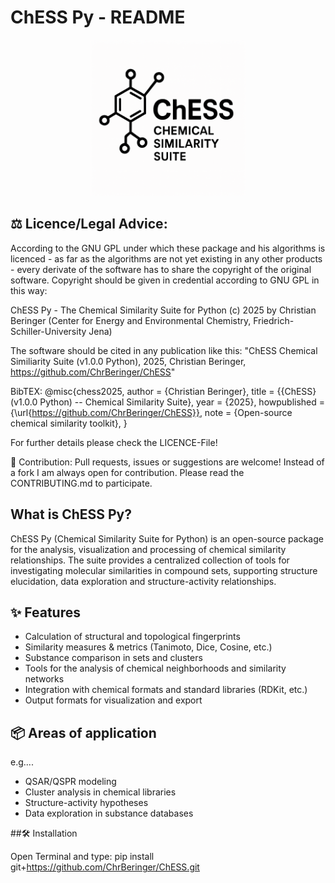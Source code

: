# ChESS Py - README

<p align="center">
  <img src="assets/ChESS_logo.png" alt="ChESS Logo" width="250"/>
</p>

## ⚖️ Licence/Legal Advice:
According to the GNU GPL under which these package and his algorithms is licenced - as far as the algorithms are not yet existing in any other products - every derivate of the software has to share the copyright of the original software.
Copyright should be given in credential according to GNU GPL in this way:

ChESS Py - The Chemical Similarity Suite for Python
(c) 2025 by Christian Beringer (Center for Energy and Environmental Chemistry, Friedrich-Schiller-University Jena)

The software should be cited in any publication like this:
"ChESS Chemical Similiarity Suite (v1.0.0 Python), 2025, Christian Beringer, https://github.com/ChrBeringer/ChESS"

BibTEX:
@misc{chess2025,
  author       = {Christian Beringer},
  title        = {{ChESS} (v1.0.0 Python) -- Chemical Similarity Suite},
  year         = {2025},
  howpublished = {\url{https://github.com/ChrBeringer/ChESS}},
  note         = {Open-source chemical similarity toolkit},
}

For further details please check the LICENCE-File!

🤝 Contribution:
Pull requests, issues or suggestions are welcome!
Instead of a fork I am always open for contribution.
Please read the CONTRIBUTING.md to participate.

## What is ChESS Py?
ChESS Py (Chemical Similarity Suite for Python) is an open-source package for the analysis, visualization and processing of chemical similarity relationships. The suite provides a centralized collection of tools for investigating molecular similarities in compound sets, supporting structure elucidation, data exploration and structure-activity relationships.

## ✨ Features
- Calculation of structural and topological fingerprints
- Similarity measures & metrics (Tanimoto, Dice, Cosine, etc.)
- Substance comparison in sets and clusters
- Tools for the analysis of chemical neighborhoods and similarity networks
- Integration with chemical formats and standard libraries (RDKit, etc.)
- Output formats for visualization and export

## 📦 Areas of application
e.g....
- QSAR/QSPR modeling
- Cluster analysis in chemical libraries
- Structure-activity hypotheses
- Data exploration in substance databases


##🛠️ Installation

Open Terminal and type:
pip install git+https://github.com/ChrBeringer/ChESS.git

